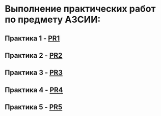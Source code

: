 # Выполнение практических работ по предмету АЗСИИ:
## Практика 1 - [PR1](https://github.com/Evgesha8286/Pankov-AZSII/tree/8ffef88fd3e0b8a04bd499ae51d398c1f423f94f/PR1)
## Практика 2 - [PR2](https://github.com/Evgesha8286/Pankov-AZSII/tree/c2cb951d2cdd5cb2a3a9176d085e453f1d987b21/PR2)
## Практика 3 - [PR3](https://github.com/Evgesha8286/Pankov-AZSII/tree/df8fa82c808f6836cb240a2312fdb99d2cc5ace0/PR3)
## Практика 4 - [PR4](https://github.com/Evgesha8286/Pankov-AZSII/tree/8a5efbcef13cb399da9a98b2ea935d4f2e74f3df/PR4)
## Практика 5 - [PR5](https://github.com/Evgesha8286/Pankov-AZSII/tree/8a5efbcef13cb399da9a98b2ea935d4f2e74f3df/PR5)
